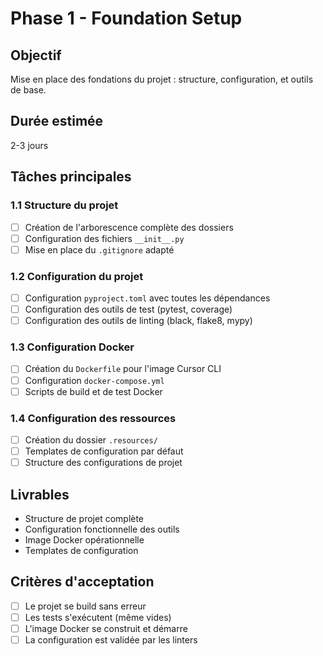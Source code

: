 # Phase 1 - Foundation Setup

## Objectif
Mise en place des fondations du projet : structure, configuration, et outils de base.

## Durée estimée
2-3 jours

## Tâches principales

### 1.1 Structure du projet
- [ ] Création de l'arborescence complète des dossiers
- [ ] Configuration des fichiers `__init__.py`
- [ ] Mise en place du `.gitignore` adapté

### 1.2 Configuration du projet
- [ ] Configuration `pyproject.toml` avec toutes les dépendances
- [ ] Configuration des outils de test (pytest, coverage)
- [ ] Configuration des outils de linting (black, flake8, mypy)

### 1.3 Configuration Docker
- [ ] Création du `Dockerfile` pour l'image Cursor CLI
- [ ] Configuration `docker-compose.yml`
- [ ] Scripts de build et de test Docker

### 1.4 Configuration des ressources
- [ ] Création du dossier `.resources/`
- [ ] Templates de configuration par défaut
- [ ] Structure des configurations de projet

## Livrables
- Structure de projet complète
- Configuration fonctionnelle des outils
- Image Docker opérationnelle
- Templates de configuration

## Critères d'acceptation
- [ ] Le projet se build sans erreur
- [ ] Les tests s'exécutent (même vides)
- [ ] L'image Docker se construit et démarre
- [ ] La configuration est validée par les linters
